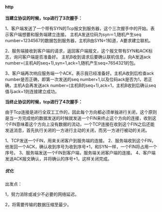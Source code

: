 #### http

**当建立协议的时候，tcp进行了3次握手：**

1、客户端发送了一个带有SYN的Tcp报文到服务器，这个三次握手中的开始。表示客户端想要和服务端建立连接。 主机A发送位码为syn＝1,随机产生seq number=1234567的数据包到服务器，主机B由SYN=1知道，A要求建立联机。

2、服务端接收到客户端的请求，返回客户端报文，这个报文带有SYN和ACK标志，询问客户端是否准备好。 主机B收到请求后要确认联机信息，向A发送ack number=(主机A的seq+1),syn=1,ack=1,随机产生seq=7654321的包。

3、客户端再次响应服务端一个ACK，表示我已经准备好。主机A收到后检查ack number是否正确，即第一次发送的seq number+1,以及位码ack是否为1，若正确，主机A会再发送ack number=(主机B的seq+1),ack=1，主机B收到后确认seq值与ack=1则连接建立成功。

**当终止协议的时候，tcp进行了4次握手：**

由于Tcp连接是进行全双工工作的，因此每个方向都必须单独进行关闭，这个原则是当一方完成他的数据发送的时候就发送一个FIN来终止这个方向的连接，收到这个FIN意味着这个方向上没有数据的流动，一个TCP连接在收到这个FIN之后还能发送消息，首先执行关闭的一方进行主动的关闭，而另一方进行被动的关闭。

1、TCP发送一个FIN，用来关闭客户到服务端的连接。 2、服务端收到这个FIN，他发回一个ACK，确认收到序号为收到序号+1，和SYN一样，一个FIN将占用一个序号。 3、服务端发送一个FIN到客户端，服务端关闭客户端的连接。 4、客户端发送ACK报文确认，并将确认的序号+1，这样关闭完成。



##### 优化

出发点：

1，努力消除或减少不必要的网络延迟。

2，将需要传输的数据压缩至最少。

